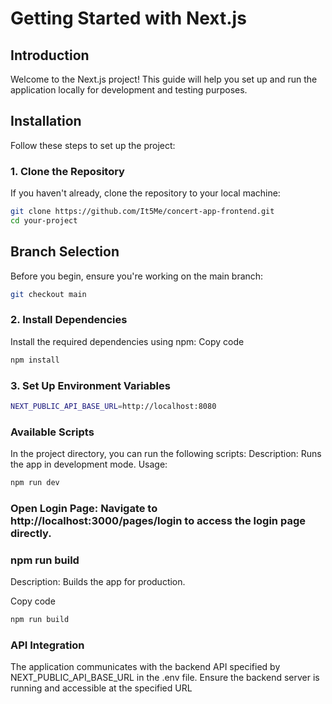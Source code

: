# Getting Started with Next.js

## Introduction

Welcome to the Next.js project! This guide will help you set up and run the application locally for development and testing purposes.

## Installation

Follow these steps to set up the project:

### 1. Clone the Repository

If you haven't already, clone the repository to your local machine:

```bash
git clone https://github.com/It5Me/concert-app-frontend.git
cd your-project
```
## Branch Selection

Before you begin, ensure you're working on the main branch:

```bash
git checkout main
```

### 2. Install Dependencies

Install the required dependencies using npm:
Copy code

```bash
npm install
```

### 3. Set Up Environment Variables

```bash
NEXT_PUBLIC_API_BASE_URL=http://localhost:8080
```

### Available Scripts

In the project directory, you can run the following scripts:
Description: Runs the app in development mode.
Usage:
```bash
npm run dev
```

###  Open Login Page: Navigate to http://localhost:3000/pages/login to access the login page directly.




### npm run build
Description: Builds the app for production.

Copy code
```bash
npm run build
```



### API Integration
The application communicates with the backend API specified by NEXT_PUBLIC_API_BASE_URL in the .env file.
Ensure the backend server is running and accessible at the specified URL
